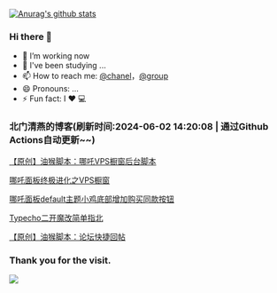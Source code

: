 [![Anurag's github stats](https://github-readme-stats.vercel.app/api?username=bmqy)](https://github.com/anuraghazra/github-readme-stats)
### Hi there 👋
- 🔭 I’m working now
- 🌱 I've been studying ...
- 📫 How to reach me: [@chanel](https://t.me/tcbmqy)，[@group](https://t.me/tgbmqy)
- 😄 Pronouns: ...
- ⚡ Fun fact:  I ❤️ 💻

<!--START_SECTION:bmqy-->

### 北门清燕的博客(刷新时间:2024-06-02 14:20:08 | 通过Github Actions自动更新~~)

[【原创】油猴脚本：哪吒VPS橱窗后台脚本](https://www.bmqy.net/posts/2024-05-20-%E5%8E%9F%E5%88%9B%E6%B2%B9%E7%8C%B4%E8%84%9A%E6%9C%AC%E5%93%AA%E5%90%92vps%E6%A9%B1%E7%AA%97%E5%90%8E%E5%8F%B0%E8%84%9A%E6%9C%AC/)

[哪吒面板终极进化之VPS橱窗](https://www.bmqy.net/posts/2024-05-13-%E5%93%AA%E5%90%92%E9%9D%A2%E6%9D%BF%E7%BB%88%E6%9E%81%E8%BF%9B%E5%8C%96%E4%B9%8Bvps%E6%A9%B1%E7%AA%97/)

[哪吒面板default主题小鸡底部增加购买同款按钮](https://www.bmqy.net/posts/2024-05-08-%E5%93%AA%E5%90%92%E9%9D%A2%E6%9D%BFdefault%E4%B8%BB%E9%A2%98%E5%B0%8F%E9%B8%A1%E5%BA%95%E9%83%A8%E5%A2%9E%E5%8A%A0%E8%B4%AD%E4%B9%B0%E5%90%8C%E6%AC%BE%E6%8C%89%E9%92%AE/)

[Typecho二开魔改简单指北](https://www.bmqy.net/posts/2024-04-15-typecho%E4%BA%8C%E5%BC%80%E9%AD%94%E6%94%B9%E7%AE%80%E5%8D%95%E6%8C%87%E5%8C%97/)

[【原创】油猴脚本：论坛快捷回帖](https://www.bmqy.net/posts/2024-03-15-%E5%8E%9F%E5%88%9B%E6%B2%B9%E7%8C%B4%E8%84%9A%E6%9C%AC%E8%AE%BA%E5%9D%9B%E5%BF%AB%E6%8D%B7%E5%9B%9E%E5%B8%96/)

<!--END_SECTION:bmqy-->

### Thank you for the visit.
![](http://profile-counter.glitch.me/bmqy/count.svg)
